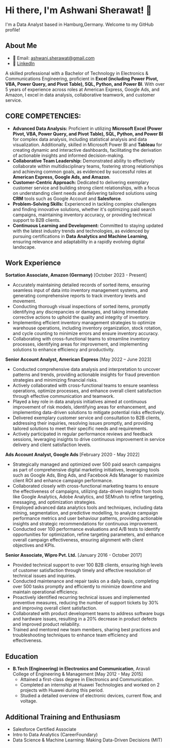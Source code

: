 # Hi there, I'm Ashwani Sherawat! 👋

I'm a Data Analyst based in Hamburg,Germany. Welcome to my GitHub profile! 

## About Me

- 📧 Email: ashwani.sherawat@gmail.com
- 💼 [LinkedIn](https://www.linkedin.com/in/ashwani-sherawat)

A skilled professional with a Bachelor of Technology in Electronics & Communications Engineering, proficient in
**Excel (including Power Pivot, VBA, Power Query, and Pivot Table), SQL, Python, and Power BI**. With over 5 years
of experience across roles at American Express, Google Ads, and Amazon, I excel in data analysis, collaborative
teamwork, and customer service.

## CORE COMPETENCIES:
- **Advanced Data Analysis:** Proficient in utilizing **Microsoft Excel (Power Pivot, VBA, Power Query, and
Pivot Table), SQL, Python, and Power BI** for complex data analysis, including statistical analysis and data
visualization. Additionally, skilled in Microsoft Power BI and **Tableau** for creating dynamic and
interactive dashboards, facilitating the derivation of actionable insights and informed decision-making.
- **Collaborative Team Leadership:** Demonstrated ability to effectively collaborate within multidisciplinary
teams, fostering strong relationships and achieving common goals, as evidenced by successful roles at
**American Express, Google Ads, and Amazon**.
- **Customer-Centric Approach:** Dedicated to delivering exemplary customer service and building strong
client relationships, with a focus on understanding client needs and delivering tailored solutions using
**CRM** tools such as Google Account and **Salesforce**.
- **Problem-Solving Skills:** Experienced in tackling complex challenges and finding innovative solutions,
whether it's optimizing paid search campaigns, maintaining inventory accuracy, or providing technical
support to B2B clients.
- **Continuous Learning and Development:** Committed to staying updated with the latest industry trends
and technologies, as evidenced by pursuing certifications in **Data Analytics and Machine Learning**,
ensuring relevance and adaptability in a rapidly evolving digital landscape.

## Work Experience

**Sortation Associate, Amazon (Germany)** [October 2023 - Present]
- Accurately maintaining detailed records of sorted items, ensuring seamless input of data into inventory
management systems, and generating comprehensive reports to track inventory levels and movement.
- Conducting thorough visual inspections of sorted items, promptly identifying any discrepancies or
damages, and taking immediate corrective actions to uphold the quality and integrity of inventory.
- Implementing efficient inventory management strategies to optimize warehouse operations, including
inventory organization, stock rotation, and cycle counting to minimize errors and ensure inventory
accuracy.
- Collaborating with cross-functional teams to streamline inventory processes, identifying areas for
improvement, and implementing solutions to enhance efficiency and productivity.

**Senior Account Analyst, American Express** [May 2022 – June 2023]
- Conducted comprehensive data analysis and interpretation to uncover patterns and trends, providing
actionable insights for fraud prevention strategies and minimizing financial risks.
- Actively collaborated with cross-functional teams to ensure seamless operations, optimize processes,
and enhance overall client satisfaction through effective communication and teamwork.
- Played a key role in data analysis initiatives aimed at continuous improvement of risk models, identifying
areas for enhancement, and implementing data-driven solutions to mitigate potential risks effectively.
- Delivered exemplary customer service and consultation to B2B clients, addressing their inquiries,
resolving issues promptly, and providing tailored solutions to meet their specific needs and
requirements.
- Actively participated in regular performance reviews and feedback sessions, leveraging insights to drive
continuous improvement in service delivery and client satisfaction levels.

**Ads Account Analyst, Google Ads** [February 2020 - May 2022]
- Strategically managed and optimized over 500 paid search campaigns as part of comprehensive digital
marketing initiatives, leveraging tools such as Google Ads, Bing Ads, and Facebook Ads Manager to
maximize client ROI and enhance campaign performance.
- Collaborated closely with cross-functional marketing teams to ensure the effectiveness of campaigns,
utilizing data-driven insights from tools like Google Analytics, Adobe Analytics, and SEMrush to refine
targeting, messaging, and optimization strategies.
- Employed advanced data analytics tools and techniques, including data mining, segmentation, and
predictive modelling, to analyze campaign performance metrics and user behaviour patterns, providing
actionable insights and strategic recommendations for continuous improvement.
- Conducted over 100 performance evaluations and A/B tests to identify opportunities for optimization,
refine targeting parameters, and enhance overall campaign effectiveness, ensuring alignment with client
objectives and KPIs.

**Senior Associate, Wipro Pvt. Ltd.** [January 2016 - October 2017]
- Provided technical support to over 100 B2B clients, ensuring high levels of customer satisfaction through
timely and effective resolution of technical issues and inquiries.
- Conducted maintenance and repair tasks on a daily basis, completing over 500 tasks promptly and
efficiently to minimize downtime and maintain operational efficiency.
- Proactively identified recurring technical issues and implemented preventive measures, reducing the
number of support tickets by 30% and improving overall client satisfaction.
- Collaborated with product development teams to address software bugs and hardware issues, resulting
in a 20% decrease in product defects and improved product reliability.
- Trained and mentored new team members, sharing best practices and troubleshooting techniques to
enhance team efficiency and effectiveness.

## Education

- **B.Tech (Engineering) in Electronics and Communication**, Aravali College of Engineering & Management [May 2012 - May 2015]
  - Attained a first-class degree in Electronics and Communication.
  - Completed an internship at Huawei Technologies and worked on 2 projects with Huawei during this period.
  - Studied a detailed overview of electronic devices, current flow, and voltage.

## Additional Training and Enthusiasm
- Salesforce Certified Associate
- Intro to Data Analytics (CareerFoundary)
- Data Science & Machine Learning: Making Data-Driven Decisions (MIT)
